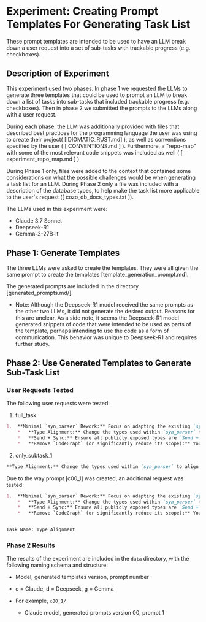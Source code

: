 # Experiment: Creating Prompt Templates For Generating Task List
These prompt templates are intended to be used to have an LLM break down a user request into a set of sub-tasks with trackable progress (e.g. checkboxes).

## Description of Experiment

This experiment used two phases. In phase 1 we requested the LLMs to generate three templates that could be used to prompt an LLM to break down a list of tasks into sub-tasks that included trackable progress (e.g. checkboxes). Then in phase 2 we submitted the prompts to the LLMs along with a user request.

During each phase, the LLM was additionally provided with files that described best practices for the programming language the user was using to create their project( [IDIOMATIC_RUST.md] ), as well as conventions specified by the user ( [ CONVENTIONS.md ] ). Furthermore, a "repo-map" with some of the most relevant code snippets was included as well ( [ experiment_repo_map.md ] )

During Phase 1 only, files were added to the context that contained some considerations on what the possible challenges would be when generating a task list for an LLM. During Phase 2 only a file was included with a description of the database types, to help make the task list more applicable to the user's request ([ cozo_db_docs_types.txt ]).

The LLMs used in this experiment were:
- Claude 3.7 Sonnet
- Deepseek-R1
- Gemma-3-27B-it

## Phase 1: Generate Templates

The three LLMs were asked to create the templates. They were all given the same prompt to create the templates [template_generation_prompt.md].

The generated prompts are included in the directory [generated_prompts.md/].
* Note: Although the Deepseek-R1 model received the same prompts as the other two LLMs, it did not generate the desired output. Reasons for this are unclear. As a side note, it seems the Deepseek-R1 model generated snippets of code that were intended to be used as parts of the template, perhaps intending to use the code as a form of communication. This behavior was unique to Deepseek-R1 and requires further study.

## Phase 2: Use Generated Templates to Generate Sub-Task List

### User Requests Tested
The following user requests were tested:
1. full_task
```markdown
1.  **Minimal `syn_parser` Rework:** Focus on adapting the existing `syn_parser` to output data directly compatible with CozoDB, *without* fundamentally altering its data flow or concurrency model. This means:
    *   **Type Alignment:** Change the types used within `syn_parser` to align with the CozoDB schema (e.g., using `Bytes` for content hashes, appropriate numeric types for embeddings).
    *   **Send + Sync:** Ensure all publicly exposed types are `Send + Sync`. This is a good practice regardless and will prepare the codebase for future concurrency improvements.
    *   **Remove `CodeGraph` (or significantly reduce its scope):** You're right to question the value of the `CodeGraph` as an intermediary. It adds complexity without necessarily providing significant benefits. We can likely stream data directly from the `syn` AST to CozoDB.
```
2. only_subtask_1
```markdown
**Type Alignment:** Change the types used within `syn_parser` to align with the CozoDB schema (e.g., using `Bytes` for content hashes, appropriate numeric types for embeddings).
```

Due to the way prompt [c00_1] was created, an additional request was tested:
```markdown
1.  **Minimal `syn_parser` Rework:** Focus on adapting the existing `syn_parser` to output data directly compatible with CozoDB, *without* fundamentally altering its data flow or concurrency model. This means:
    *   **Type Alignment:** Change the types used within `syn_parser` to align with the CozoDB schema (e.g., using `Bytes` for content hashes, appropriate numeric types for embeddings).
    *   **Send + Sync:** Ensure all publicly exposed types are `Send + Sync`. This is a good practice regardless and will prepare the codebase for future concurrency improvements.
    *   **Remove `CodeGraph` (or significantly reduce its scope):** You're right to question the value of the `CodeGraph` as an intermediary. It adds complexity without necessarily providing significant benefits. We can likely stream data directly from the `syn` AST to CozoDB.


Task Name: Type Alignment
```



### Phase 2 Results
The results of the experiment are included in the `data` directory, with the following naming schema and structure:
- Model, generated templates version, prompt number
- c = Claude, d = Deepseek, g = Gemma

- For example, `c00_1/`
  - Claude model, generated prompts version 00, prompt 1
